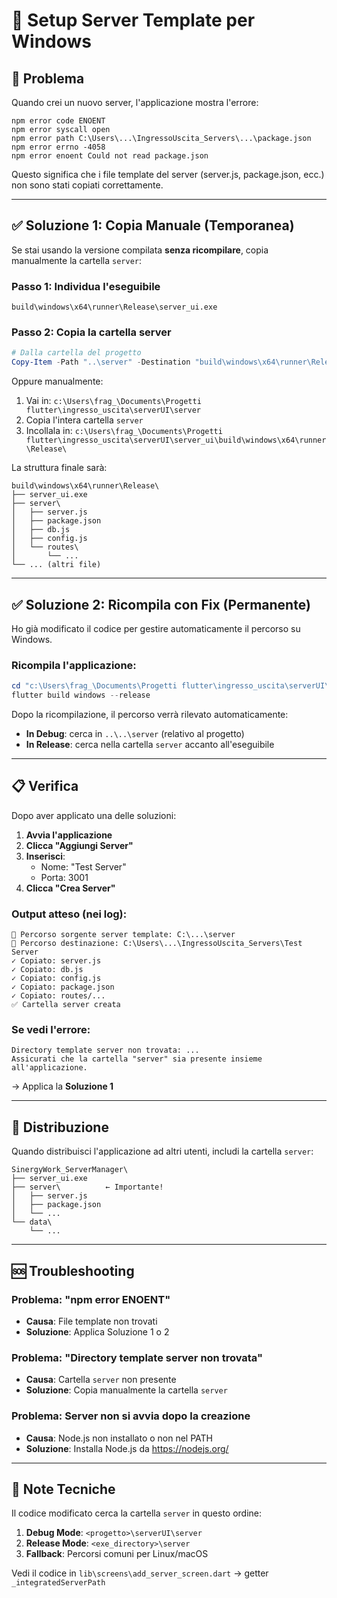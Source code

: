 # 🔧 Setup Server Template per Windows

## 🎯 Problema

Quando crei un nuovo server, l'applicazione mostra l'errore:
```
npm error code ENOENT
npm error syscall open
npm error path C:\Users\...\IngressoUscita_Servers\...\package.json
npm error errno -4058
npm error enoent Could not read package.json
```

Questo significa che i file template del server (server.js, package.json, ecc.) non sono stati copiati correttamente.

---

## ✅ Soluzione 1: Copia Manuale (Temporanea)

Se stai usando la versione compilata **senza ricompilare**, copia manualmente la cartella `server`:

### Passo 1: Individua l'eseguibile
```
build\windows\x64\runner\Release\server_ui.exe
```

### Passo 2: Copia la cartella server
```powershell
# Dalla cartella del progetto
Copy-Item -Path "..\server" -Destination "build\windows\x64\runner\Release\server" -Recurse
```

Oppure manualmente:
1. Vai in: `c:\Users\frag_\Documents\Progetti flutter\ingresso_uscita\serverUI\server`
2. Copia l'intera cartella `server`
3. Incollala in: `c:\Users\frag_\Documents\Progetti flutter\ingresso_uscita\serverUI\server_ui\build\windows\x64\runner\Release\`

La struttura finale sarà:
```
build\windows\x64\runner\Release\
├── server_ui.exe
├── server\
│   ├── server.js
│   ├── package.json
│   ├── db.js
│   ├── config.js
│   └── routes\
│       └── ...
└── ... (altri file)
```

---

## ✅ Soluzione 2: Ricompila con Fix (Permanente)

Ho già modificato il codice per gestire automaticamente il percorso su Windows.

### Ricompila l'applicazione:

```powershell
cd "c:\Users\frag_\Documents\Progetti flutter\ingresso_uscita\serverUI\server_ui"
flutter build windows --release
```

Dopo la ricompilazione, il percorso verrà rilevato automaticamente:
- **In Debug**: cerca in `..\..\server` (relativo al progetto)
- **In Release**: cerca nella cartella `server` accanto all'eseguibile

---

## 📋 Verifica

Dopo aver applicato una delle soluzioni:

1. **Avvia l'applicazione**
2. **Clicca "Aggiungi Server"**
3. **Inserisci**:
   - Nome: "Test Server"
   - Porta: 3001
4. **Clicca "Crea Server"**

### Output atteso (nei log):
```
📂 Percorso sorgente server template: C:\...\server
📂 Percorso destinazione: C:\Users\...\IngressoUscita_Servers\Test Server
✓ Copiato: server.js
✓ Copiato: db.js
✓ Copiato: config.js
✓ Copiato: package.json
✓ Copiato: routes/...
✅ Cartella server creata
```

### Se vedi l'errore:
```
Directory template server non trovata: ...
Assicurati che la cartella "server" sia presente insieme all'applicazione.
```
→ Applica la **Soluzione 1**

---

## 🚀 Distribuzione

Quando distribuisci l'applicazione ad altri utenti, includi la cartella `server`:

```
SinergyWork_ServerManager\
├── server_ui.exe
├── server\          ← Importante!
│   ├── server.js
│   ├── package.json
│   └── ...
└── data\
    └── ...
```

---

## 🆘 Troubleshooting

### Problema: "npm error ENOENT"
- **Causa**: File template non trovati
- **Soluzione**: Applica Soluzione 1 o 2

### Problema: "Directory template server non trovata"
- **Causa**: Cartella `server` non presente
- **Soluzione**: Copia manualmente la cartella `server`

### Problema: Server non si avvia dopo la creazione
- **Causa**: Node.js non installato o non nel PATH
- **Soluzione**: Installa Node.js da https://nodejs.org/

---

## 📝 Note Tecniche

Il codice modificato cerca la cartella `server` in questo ordine:

1. **Debug Mode**: `<progetto>\serverUI\server`
2. **Release Mode**: `<exe_directory>\server`
3. **Fallback**: Percorsi comuni per Linux/macOS

Vedi il codice in `lib\screens\add_server_screen.dart` → getter `_integratedServerPath`
